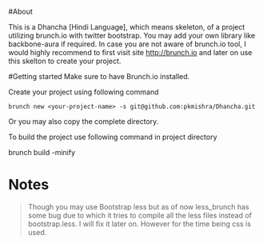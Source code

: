 #About

This is a Dhancha [Hindi Language], which means skeleton, of a project utilizing brunch.io with twitter bootstrap. You may add your own library like backbone-aura if required. In case you are not aware of brunch.io tool, I would highly recommend to first visit site http://brunch.io and later on use this skelton to create your project.

#Getting started
Make sure to have Brunch.io installed.

Create your project using following command

    brunch new <your-project-name> -s git@github.com:pkmishra/Dhancha.git
    
Or you may also copy the complete directory.

To build the project use following command in project directory

brunch build -minify

# Notes
>Though you may use Bootstrap less but as of now less_brunch has some bug due to which it tries to compile all the less files instead of bootstrap.less. I will fix it later on. However for the time being css is used.